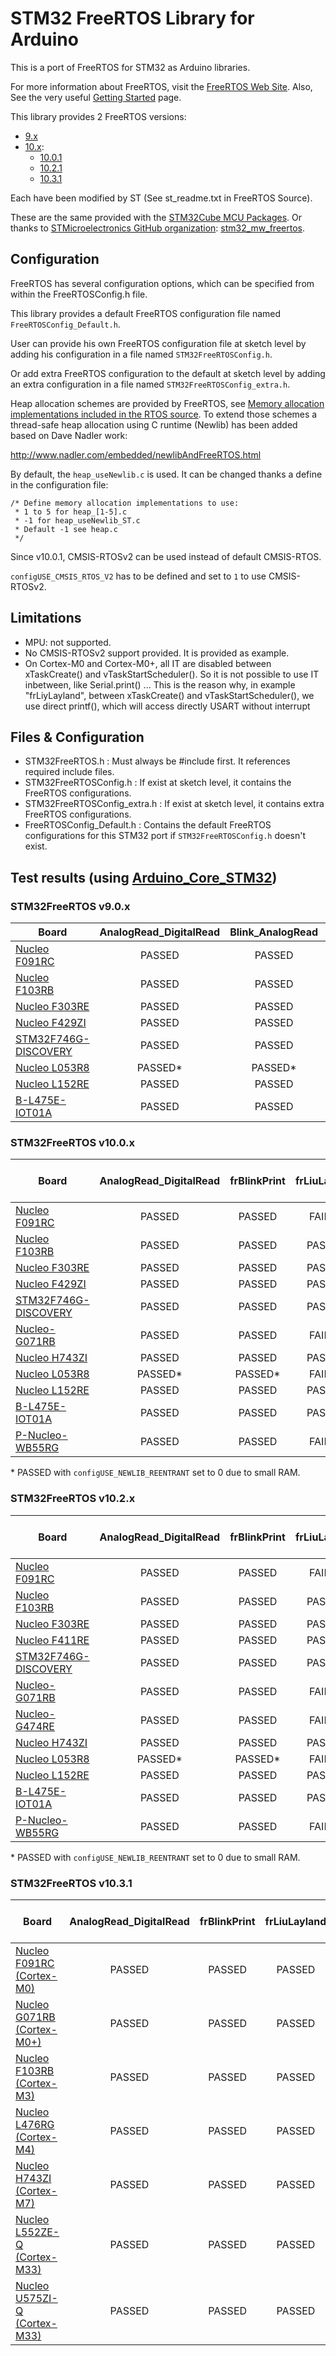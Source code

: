 # STM32 FreeRTOS Library for Arduino

This is a port of FreeRTOS for STM32 as Arduino libraries.

For more information about FreeRTOS, visit the [FreeRTOS Web Site](http://www.freertos.org/ "FreeRTOS").
Also, See the very useful [Getting Started](http://www.freertos.org/FreeRTOS-quick-start-guide.html "Quick Start Guide") page.

This library provides 2 FreeRTOS versions:
 * [9.x](http://www.freertos.org/FreeRTOS-V9.html)
 * [10.x](http://www.freertos.org/FreeRTOS-V10.html):
   * [10.0.1](https://github.com/STMicroelectronics/stm32_mw_freertos/releases/tag/v10.0.1) 
   * [10.2.1](https://github.com/STMicroelectronics/stm32_mw_freertos/releases/tag/v10.2.1)
   * [10.3.1](https://github.com/STMicroelectronics/stm32_mw_freertos/releases/tag/v10.3.1)

Each have been modified by ST (See st_readme.txt in FreeRTOS Source).

These are the same provided with the [STM32Cube MCU Packages](http://www.st.com/en/embedded-software/stm32cube-mcu-packages.html).
Or thanks to [STMicroelectronics GitHub organization](https://github.com/STMicroelectronics): [stm32_mw_freertos](https://github.com/STMicroelectronics/stm32_mw_freertos).

## Configuration

FreeRTOS has several configuration options, which can be specified from within the FreeRTOSConfig.h file.

This library provides a default FreeRTOS configuration file named `FreeRTOSConfig_Default.h`.

User can provide his own FreeRTOS configuration file at sketch level by adding his configuration in a file named `STM32FreeRTOSConfig.h`.

Or add extra FreeRTOS configuration to the default at sketch level by adding an extra configuration in a file named `STM32FreeRTOSConfig_extra.h`.

Heap allocation schemes are provided by FreeRTOS, see [Memory allocation implementations included in the RTOS source](https://www.freertos.org/a00111.html).
To extend those schemes a thread-safe heap allocation using C runtime (Newlib) has been added based on Dave Nadler work:

http://www.nadler.com/embedded/newlibAndFreeRTOS.html

By default, the `heap_useNewlib.c` is used. It can be changed thanks a define in the configuration file:
```
/* Define memory allocation implementations to use:
 * 1 to 5 for heap_[1-5].c
 * -1 for heap_useNewlib_ST.c
 * Default -1 see heap.c
 */
```

Since v10.0.1, CMSIS-RTOSv2 can be used instead of default CMSIS-RTOS.

`configUSE_CMSIS_RTOS_V2` has to be defined and set to `1` to use
CMSIS-RTOSv2.


## Limitations

* MPU: not supported.
* No CMSIS-RTOSv2 support provided. It is provided as example.
* On Cortex-M0 and Cortex-M0+, all IT are disabled between xTaskCreate() and vTaskStartScheduler().
  So it is not possible to use IT inbetween, like Serial.print() ...
  This is the reason why, in example "frLiyLayland", between xTaskCreate() and vTaskStartScheduler(),
  we use direct printf(), which will access directly USART without interrupt

## Files & Configuration

* STM32FreeRTOS.h : Must always be #include first. It references required include files.
* STM32FreeRTOSConfig.h : If exist at sketch level, it contains the FreeRTOS configurations.
* STM32FreeRTOSConfig_extra.h : If exist at sketch level, it contains extra FreeRTOS configurations.
* FreeRTOSConfig_Default.h : Contains the default FreeRTOS configurations for this STM32 port if `STM32FreeRTOSConfig.h` doesn't exist.

## Test results (using [Arduino_Core_STM32](https://github.com/stm32duino/Arduino_Core_STM32))

### STM32FreeRTOS v9.0.x
| Board | AnalogRead_DigitalRead | Blink_AnalogRead | frBlink | frBlinkPrint | frJitter | frLiuLayland |
| --- | :---: | :---: | :---: | :---: | :---: | :---: |
| [Nucleo F091RC](http://www.st.com/en/evaluation-tools/nucleo-f091rc.html) | PASSED | PASSED | PASSED | PASSED | PASSED | FAILED |
| [Nucleo F103RB](http://www.st.com/en/evaluation-tools/nucleo-f103rb.html) | PASSED | PASSED | PASSED | PASSED | PASSED | PASSED |
| [Nucleo F303RE](http://www.st.com/en/evaluation-tools/nucleo-f303re.html) | PASSED | PASSED | PASSED | PASSED | PASSED | PASSED |
| [Nucleo F429ZI](http://www.st.com/en/evaluation-tools/nucleo-f429zi.html) | PASSED | PASSED | PASSED | PASSED | PASSED | PASSED |
| [STM32F746G-DISCOVERY](http://www.st.com/en/evaluation-tools/32f746gdiscovery.html) | PASSED | PASSED | PASSED | PASSED | PASSED | PASSED |
| [Nucleo L053R8](http://www.st.com/en/evaluation-tools/nucleo-l053r8.html) | PASSED* | PASSED* | PASSED* | PASSED* | PASSED* | FAILED |
| [Nucleo L152RE](http://www.st.com/en/evaluation-tools/nucleo-l152re.html) | PASSED | PASSED | PASSED | PASSED | PASSED | PASSED |
| [B-L475E-IOT01A](http://www.st.com/en/evaluation-tools/b-l475e-iot01a.html) | PASSED | PASSED | PASSED | PASSED | PASSED | PASSED |

### STM32FreeRTOS v10.0.x
| Board | AnalogRead_DigitalRead | frBlinkPrint | frLiuLayland | frBlink (CMSIS-RTOSv2) | Blinky (CMSIS-RTOSv2) |
| --- | :---: | :---: | :---: | :---: | :---: |
| [Nucleo F091RC](http://www.st.com/en/evaluation-tools/nucleo-f091rc.html) | PASSED | PASSED | FAILED | PASSED | PASSED |
| [Nucleo F103RB](http://www.st.com/en/evaluation-tools/nucleo-f103rb.html) | PASSED | PASSED | PASSED | PASSED | PASSED |
| [Nucleo F303RE](http://www.st.com/en/evaluation-tools/nucleo-f303re.html) | PASSED | PASSED | PASSED | PASSED | PASSED |
| [Nucleo F429ZI](http://www.st.com/en/evaluation-tools/nucleo-f429zi.html) | PASSED | PASSED | PASSED | PASSED | PASSED |
| [STM32F746G-DISCOVERY](http://www.st.com/en/evaluation-tools/32f746gdiscovery.html) | PASSED | PASSED | PASSED | PASSED | PASSED |
| [Nucleo-G071RB](https://www.st.com/en/evaluation-tools/nucleo-g071rb.html) | PASSED | PASSED | FAILED | PASSED | PASSED |
| [Nucleo H743ZI](https://www.st.com/en/evaluation-tools/nucleo-h743zi.html) | PASSED | PASSED | PASSED | PASSED | PASSED |
| [Nucleo L053R8](http://www.st.com/en/evaluation-tools/nucleo-l053r8.html) | PASSED* | PASSED* | FAILED | PASSED | PASSED |
| [Nucleo L152RE](http://www.st.com/en/evaluation-tools/nucleo-l152re.html) | PASSED | PASSED | PASSED | PASSED | PASSED |
| [B-L475E-IOT01A](http://www.st.com/en/evaluation-tools/b-l475e-iot01a.html) | PASSED | PASSED | PASSED | PASSED | PASSED |
| [P-Nucleo-WB55RG](https://www.st.com/en/evaluation-tools/p-nucleo-wb55.html) | PASSED | PASSED | FAILED | PASSED | PASSED |

\* PASSED with `configUSE_NEWLIB_REENTRANT` set to 0 due to small RAM.

### STM32FreeRTOS v10.2.x
| Board | AnalogRead_DigitalRead | frBlinkPrint | frLiuLayland | frBlink (CMSIS-RTOSv2) | Blinky (CMSIS-RTOSv2) |
| --- | :---: | :---: | :---: | :---: | :---: |
| [Nucleo F091RC](http://www.st.com/en/evaluation-tools/nucleo-f091rc.html) | PASSED | PASSED | FAILED | PASSED | PASSED |
| [Nucleo F103RB](http://www.st.com/en/evaluation-tools/nucleo-f103rb.html) | PASSED | PASSED | PASSED | PASSED | PASSED |
| [Nucleo F303RE](http://www.st.com/en/evaluation-tools/nucleo-f303re.html) | PASSED | PASSED | PASSED | PASSED | PASSED |
| [Nucleo F411RE](http://www.st.com/en/evaluation-tools/nucleo-f411re.html) | PASSED | PASSED | PASSED | PASSED | PASSED |
| [STM32F746G-DISCOVERY](http://www.st.com/en/evaluation-tools/32f746gdiscovery.html) | PASSED | PASSED | PASSED | PASSED | PASSED |
| [Nucleo-G071RB](https://www.st.com/en/evaluation-tools/nucleo-g071rb.html) | PASSED | PASSED | FAILED | PASSED | PASSED |
| [Nucleo-G474RE](https://www.st.com/en/evaluation-tools/nucleo-g474re.html) | PASSED | PASSED | FAILED | PASSED | PASSED |
| [Nucleo H743ZI](https://www.st.com/en/evaluation-tools/nucleo-h743zi.html) | PASSED | PASSED | PASSED | PASSED | PASSED |
| [Nucleo L053R8](http://www.st.com/en/evaluation-tools/nucleo-l053r8.html) | PASSED* | PASSED* | FAILED | PASSED | PASSED |
| [Nucleo L152RE](http://www.st.com/en/evaluation-tools/nucleo-l152re.html) | PASSED | PASSED | PASSED | PASSED | PASSED |
| [B-L475E-IOT01A](http://www.st.com/en/evaluation-tools/b-l475e-iot01a.html) | PASSED | PASSED | PASSED | PASSED | PASSED |
| [P-Nucleo-WB55RG](https://www.st.com/en/evaluation-tools/p-nucleo-wb55.html) | PASSED | PASSED | FAILED | PASSED | PASSED |

\* PASSED with `configUSE_NEWLIB_REENTRANT` set to 0 due to small RAM.

### STM32FreeRTOS v10.3.1
| Board | AnalogRead_DigitalRead | frBlinkPrint | frLiuLayland | frBlink (CMSIS-RTOSv2) | Blinky (CMSIS-RTOSv2) |
| --- | :---: | :---: | :---: | :---: | :---: |
| [Nucleo F091RC (Cortex-M0)](http://www.st.com/en/evaluation-tools/nucleo-f091rc.html) | PASSED | PASSED | PASSED | PASSED | PASSED |
| [Nucleo G071RB (Cortex-M0+)](http://www.st.com/en/evaluation-tools/nucleo-g071rb.html) | PASSED | PASSED | PASSED | PASSED | PASSED |
| [Nucleo F103RB (Cortex-M3)](http://www.st.com/en/evaluation-tools/nucleo-f103rb.html) | PASSED | PASSED | PASSED | PASSED | PASSED |
| [Nucleo L476RG (Cortex-M4)](http://www.st.com/en/evaluation-tools/nucleo-l476rg.html) | PASSED | PASSED | PASSED | PASSED | PASSED |
| [Nucleo H743ZI (Cortex-M7)](https://www.st.com/en/evaluation-tools/nucleo-h743zi.html) | PASSED | PASSED | PASSED | PASSED | PASSED |
| [Nucleo L552ZE-Q (Cortex-M33)](https://www.st.com/en/evaluation-tools/nucleo-l552ze-q.html) | PASSED | PASSED | PASSED | PASSED | PASSED |
| [Nucleo U575ZI-Q (Cortex-M33)](https://www.st.com/en/evaluation-tools/nucleo-u575zi-q.html) | PASSED | PASSED | PASSED | PASSED | PASSED |
